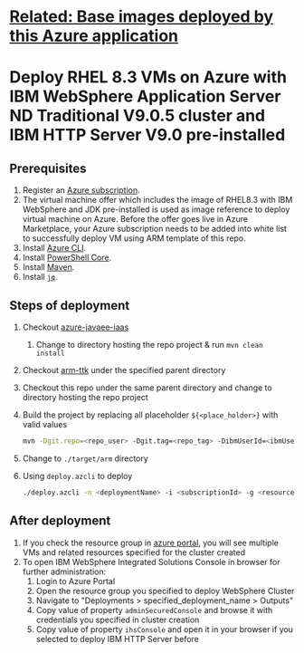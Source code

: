# [Related: Base images deployed by this Azure application](https://github.com/WASdev/azure.websphere-traditional.image)

# Deploy RHEL 8.3 VMs on Azure with IBM WebSphere Application Server ND Traditional V9.0.5 cluster and IBM HTTP Server V9.0 pre-installed

## Prerequisites

1. Register an [Azure subscription](https://azure.microsoft.com/).
1. The virtual machine offer which includes the image of RHEL8.3 with IBM WebSphere and JDK pre-installed is used as image reference to deploy virtual machine on Azure. Before the offer goes live in Azure Marketplace, your Azure subscription needs to be added into white list to successfully deploy VM using ARM template of this repo.
1. Install [Azure CLI](https://docs.microsoft.com/cli/azure/install-azure-cli?view=azure-cli-latest).
1. Install [PowerShell Core](https://docs.microsoft.com/powershell/scripting/install/installing-powershell-core-on-linux?view=powershell-7.1).
1. Install [Maven](https://maven.apache.org/download.cgi).
1. Install [`jq`](https://stedolan.github.io/jq/download/).

## Steps of deployment

1. Checkout [azure-javaee-iaas](https://github.com/Azure/azure-javaee-iaas)
   1. Change to directory hosting the repo project & run `mvn clean install`
1. Checkout [arm-ttk](https://github.com/Azure/arm-ttk) under the specified parent directory
1. Checkout this repo under the same parent directory and change to directory hosting the repo project
1. Build the project by replacing all placeholder `${<place_holder>}` with valid values

   ```bash
   mvn -Dgit.repo=<repo_user> -Dgit.tag=<repo_tag> -DibmUserId=<ibmUserId> -DibmUserPwd=<ibmUserPwd> -Ddynamic=<true|false> -DnumberOfNodes=<numberOfNodes> -DvmSize=<vmSize> -DdmgrVMPrefix=<dmgrVMPrefix> -DmanagedVMPrefix=<managedVMPrefix> -DdnsLabelPrefix=<dnsLabelPrefix> -DadminUsername=<adminUsername> -DadminPasswordOrKey=<adminPassword|adminSSHPublicKey> -DauthenticationType=<password|sshPublicKey> -DwasUsername=<wasUsername> -DwasPassword=<wasPassword> -DconfigureIHS=<true|false> -DihsVmSize=<ihsVmSize> -DihsVMPrefix=<ihsVMPrefix> -DihsDnsLabelPrefix=<ihsDnsLabelPrefix> -DihsUnixUsername=<ihsUnixUsername> -DihsUnixPasswordOrKey=<ihsUnixPassword|ihsUnixSSHPublicKey> -DihsAuthenticationType=<password|sshPublicKey> -DihsAdminUsername=<ihsAdminUsername> -DihsAdminPassword=<ihsAdminPassword> -Dtest.args="-Test All" -Ptemplate-validation-tests clean install
   ```

1. Change to `./target/arm` directory
1. Using `deploy.azcli` to deploy

   ```bash
   ./deploy.azcli -n <deploymentName> -i <subscriptionId> -g <resourceGroupName> -l <resourceGroupLocation>
   ```

## After deployment

1. If you check the resource group in [azure portal](https://portal.azure.com/), you will see multiple VMs and related resources specified for the cluster created
1. To open IBM WebSphere Integrated Solutions Console in browser for further administration:
   1. Login to Azure Portal
   1. Open the resource group you specified to deploy WebSphere Cluster
   1. Navigate to "Deployments > specified_deployment_name > Outputs"
   1. Copy value of property `adminSecuredConsole` and browse it with credentials you specified in cluster creation
   1. Copy value of property `ihsConsole` and open it in your browser if you selected to deploy IBM HTTP Server before
